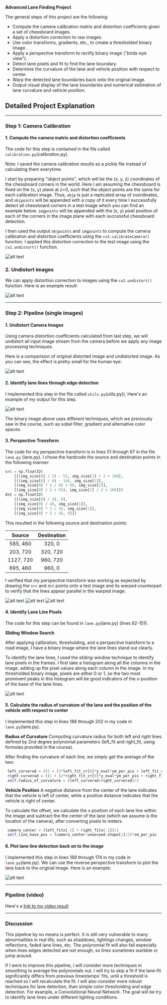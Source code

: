 

**Advanced Lane Finding Project**

The general steps of this project are the following:

* Compute the camera calibration matrix and distortion coefficients given a set of chessboard images.
* Apply a distortion correction to raw images.
* Use color transforms, gradients, etc., to create a thresholded binary image.
* Apply a perspective transform to rectify binary image ("birds-eye view").
* Detect lane pixels and fit to find the lane boundary.
* Determine the curvature of the lane and vehicle position with respect to center.
* Warp the detected lane boundaries back onto the original image.
* Output visual display of the lane boundaries and numerical estimation of lane curvature and vehicle position.

[//]: # (Image References)

[image1]: ./output_images/corners_found.png "Found Corners"
[image2]: ./output_images/undistorted.png "Undistorted"
[image3]: ./output_images/undistorted2.png "Undistorted Image"
[image4]: ./output_images/undistorted_binary.png "Undistorted Binary Image"
[image5]: ./output_images/top_down_view0.png "Top Down View"
[image6]: ./output_images/top_down_view.png "Top Down View"
[image7]: ./output_images/top_down_view2.png "Top Down View"
[image8]: ./output_images/histogram.png "Histogram"
[image9]: ./output_images/lane_detected_image.png "Final"

## Detailed Project Explanation
---

### Step 1: Camera Calibration

#### 1. Compute the camera matrix and distortion coefficients

The code for this step is contained in the file called `calibration.py`(calibration.py).

Note: I saved the camera calibration results as a pickle file instead of calculating them everytime.

I start by preparing "object points", which will be the (x, y, z) coordinates of the chessboard corners in the world. Here I am assuming the chessboard is fixed on the (x, y) plane at z=0, such that the object points are the same for each calibration image.  Thus, `objp` is just a replicated array of coordinates, and `objpoints` will be appended with a copy of it every time I successfully detect all chessboard corners in a test image which you can find an example below.  `imgpoints` will be appended with the (x, y) pixel position of each of the corners in the image plane with each successful chessboard detection.

I then used the output `objpoints` and `imgpoints` to compute the camera calibration and distortion coefficients using the `cv2.calibrateCamera()` function.  I applied this distortion correction to the test image using the `cv2.undistort()` function.

![alt text][image1]

### 2. Undistort images
We can apply distortion correction to images using the `cv2.undistort()` function. Here is an example result:

![alt text][image2]

---

### Step 2: Pipeline (single images)

#### 1. Undistort Camera Images

Using camera distortion coefficients calculated from last step, we will undistort all input image stream from the camera before we apply any image processing techniques.

Here is a comparision of original distorted image and undistorted image. As you can see, the effect is pretty small for the human eye:

![alt text][image3]

#### 2. Identify lane lines through edge detection

I implemented this step in the file called `utils.py`(utils.py)). Here's an example of my output for this step.

![alt text][image4]

The binary image above uses different techniques, which we previously saw in the course, such as sobel filter, gradient and alternative color spaces.

#### 3. Perspective Transform

The code for my perspective transform is in lines 51 through 67 in the file `lane.py` (lane.py). I chose the hardcode the source and destination points in the following manner:

```python
src = np.float32(
    [[(img_size[0] / 2) - 55, img_size[1] / 2 + 100],
    [((img_size[0] / 6) - 10), img_size[1]],
    [(img_size[0] * 5 / 6) + 60, img_size[1]],
    [(img_size[0] / 2 + 55), img_size[1] / 2 + 100]])
dst = np.float32(
    [[(img_size[0] / 4), 0],
    [(img_size[0] / 4), img_size[1]],
    [(img_size[0] * 3 / 4), img_size[1]],
    [(img_size[0] * 3 / 4), 0]])
```

This resulted in the following source and destination points:

| Source        | Destination   |
|:-------------:|:-------------:|
| 585, 460      | 320, 0        |
| 203, 720      | 320, 720      |
| 1127, 720     | 960, 720      |
| 695, 460      | 960, 0        |

I verified that my perspective transform was working as expected by drawing the `src` and `dst` points onto a test image and its warped counterpart to verify that the lines appear parallel in the warped image.

![alt text][image5]
![alt text][image6]
![alt text][image7]

#### 4. Identify Lane Line Pixels

The code for this step can be found in `lane.py`(lane.py) (lines 82-151).

**Sliding Window Search**

After applying calibration, thresholding, and a perspective transform to a road image, I have a binary image  where the lane lines stand out clearly.

To identify the lane lines, I used the sliding-window technique to identify lane pixels in the frames. I first take a histogram along all the columns in the image, adding up the pixel values along each column in the image. In my thresholded binary image, pixels are either 0 or 1, so the two most prominent peaks in this histogram will be good indicators of the x-position of the base of the lane lines.

![alt text][image8]

#### 5. Calculate the radius of curvature of the lane and the position of the vehicle with respect to center

I implemented this step in lines 188 through 202 in my code in `lane.py`(lane.py).

**Radius of Curvature**
Computing curvature radius for both left and right lines defined by 2nd degree polynomial parameters (left_fit and right_fit, using formulas provided in the course).

After finding the curvature of each line, we simply get the average of the two:
```python
 left_curverad = ((1 + (2*left_fit_cr[0]*y_eval*ym_per_pix + left_fit_cr[1])**2)**1.5) / np.absolute(2*left_fit_cr[0])
 right_curverad = ((1 + (2*right_fit_cr[0]*y_eval*ym_per_pix + right_fit_cr[1])**2)**1.5) / np.absolute(2*right_fit_cr[0])
 self.radius_of_curvature = (left_curverad+right_curverad)/2
```

**Vehicle Position**
A negative distance from the center of the lane indicates that the vehicle is left of center, while a positive distance indicates that the vehicle is right of center.

To calculate the offset, we calculate the x position of each lane line within the image and subtract the the center of the lane (which we assume is the location of the camera), after converting pixels to meters.
```python
 camera_center = (left_fitx[-1] + right_fitx[-1])/2
 self.line_base_pos = (camera_center-unwarped.shape[1]/2)*xm_per_pix
```

#### 6. Plot lane line detection back on to the image

I implemented this step in lines 168 through 174 in my code in `lane.py`(lane.py). We can use the reverse perspective transform to plot the lane back to the original image. Here is an example:

![alt text][image9]

---

### Pipeline (video)


Here's a [link to my video result](./out_project_video.mp4)

---

### Discussion

This pipeline by no means is perfect. It is still very vulnerable to many abnormalities in real life, such as shaddows, lightings changes, window reflections, faded lane lines, etc. The polynomial fit will also fail especially when lines edges detected are not enough, so lines sometimes warbble or jump around.

If I were to improve this pipeline, I will consider more techniques in smoothing to average the polynomials out. I will try to skip a fit if the lane-fit significantly differs from previous timestamps' fits, until a threshold is reached so I will recalculate the fit. I will also consider more robust techiniques for lane detection, than simple color thresholding and edge detection. For example, a Convolutional Neural Network. The goal will be try to identify lane lines under different lighting conditions.
